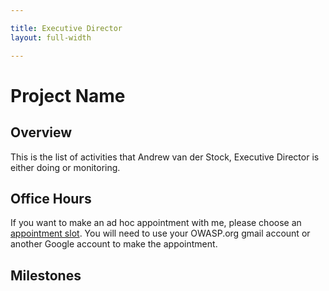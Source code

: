```yaml
---

title: Executive Director
layout: full-width

---
```


# Project Name

## Overview

This is the list of activities that Andrew van der Stock, Executive Director is either doing or monitoring.

## Office Hours

If you want to make an ad hoc appointment with me, please choose an [appointment slot](https://calendar.google.com/calendar/selfsched?sstoken=UU9Ua1BsWlczQXJzfGRlZmF1bHR8NjYwNWFlMjg4MDkxMTlmY2Q3YzhlNjA1YTc4MTFhYmQ). You will need to use your OWASP.org gmail account or another Google account to make the appointment. 

## Milestones

